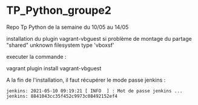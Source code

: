 # TP_Python_groupe2
Repo Tp Python de la semaine du 10/05 au 14/05

installation du plugin vagrant-vbguest si problème de montage du partage "shared"
unknown filesystem type 'vboxsf'

executer la commande :

vagrant plugin install vagrant-vbguest


A la fin de l'installation, il faut récupérer le mode passe jenkins : 
```console
jenkins: 2021-05-10 09:19:21 [ INFO  ] : Mot de passe jenkins ...
jenkins: 8841043cc35f452c9973c08492152ef4
```